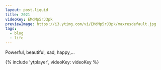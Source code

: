```yaml
---
layout: post.liquid
title: 2021
videoKey: EMdMp5rJ3pk
previewImage: https://i3.ytimg.com/vi/EMdMp5rJ3pk/maxresdefault.jpg
tags:
  - blog
  - life
---
```


Powerful, beautiful, sad, happy,...

{% include 'ytplayer', videoKey: videoKey %}
